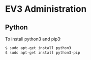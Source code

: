 # EV3 Administration

## Python

To install python3 and pip3:
```bash
$ sudo apt-get install python3
$ sudo apt-get install python3-pip
```